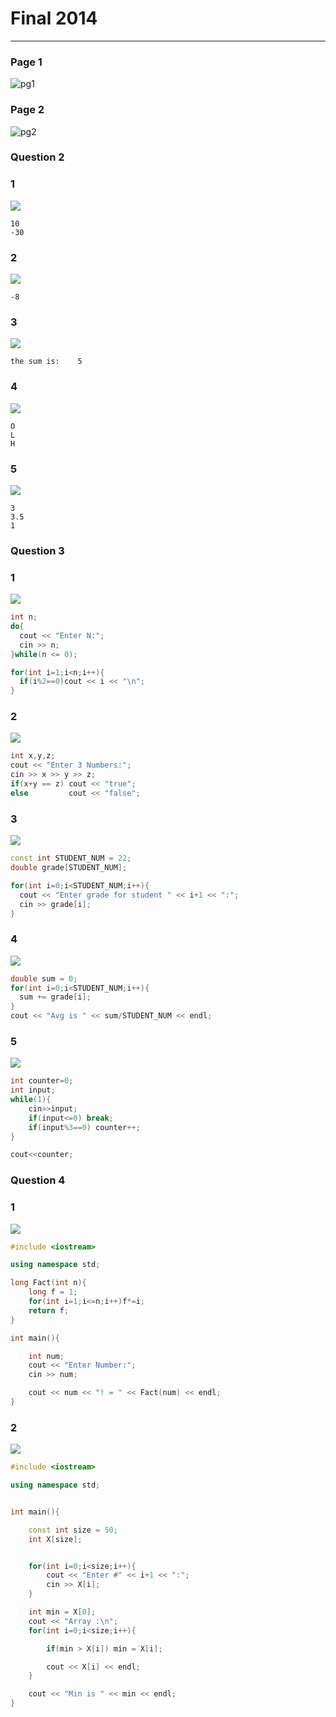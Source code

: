 # Final 2014
---
### Page 1
![pg1](2014-pg1.jpg)
### Page 2
![pg2](2014-pg2.jpg)
### Question 2
### 1
![](2-1.jpg)
```
10
-30
```
### 2
![](2-2.jpg)
```
-8
```
### 3
![](2-3.jpg)
```
the sum is:    5
```
### 4
![](2-4.jpg)
```
O
L
H
```
### 5
![](2-5.jpg)
```
3
3.5
1
```
### Question 3
### 1
![](3-1.jpg)
```cpp
int n;
do{
  cout << "Enter N:";
  cin >> n;
}while(n <= 0);

for(int i=1;i<n;i++){
  if(i%2==0)cout << i << "\n";
}
```
### 2
![](3-2.jpg)
```cpp
int x,y,z;
cout << "Enter 3 Numbers:";
cin >> x >> y >> z;
if(x+y == z) cout << "true";
else 		 cout << "false";
```
### 3
![](3-3.jpg)

```cpp
const int STUDENT_NUM = 22;
double grade[STUDENT_NUM];

for(int i=0;i<STUDENT_NUM;i++){
  cout << "Enter grade for student " << i+1 << ":";
  cin >> grade[i];
}
```
### 4
![](3-4.jpg)
```cpp
double sum = 0;
for(int i=0;i<STUDENT_NUM;i++){
  sum += grade[i];
}
cout << "Avg is " << sum/STUDENT_NUM << endl;
```
### 5
![](3-5.jpg)
```cpp
int counter=0;
int input;
while(1){
	cin>>input;
	if(input<=0) break;
	if(input%3==0) counter++;
}

cout<<counter;
```
### Question 4
### 1
![](4-1.jpg)
```cpp
#include <iostream>

using namespace std;

long Fact(int n){
	long f = 1;
	for(int i=1;i<=n;i++)f*=i;
	return f;
}

int main(){

	int num;
	cout << "Enter Number:";
	cin >> num;

	cout << num << "! = " << Fact(num) << endl;
}
```
### 2
![](4-2.jpg)
```cpp
#include <iostream>

using namespace std;


int main(){

	const int size = 50;
	int X[size];


	for(int i=0;i<size;i++){
		cout << "Enter #" << i+1 << ":";
		cin >> X[i];
	}

	int min = X[0];
	cout << "Array :\n";
	for(int i=0;i<size;i++){

		if(min > X[i]) min = X[i];

		cout << X[i] << endl;
	}

	cout << "Min is " << min << endl;
}

```
